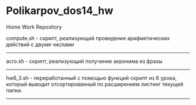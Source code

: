 # Polikarpov_dos14_hw
Home Work Repository

compute.sh - скрипт, реализующий проведение арифметических действий с двумя числами
____
acro.sh - скрипт, реализующий получение акронима из фразы
____
hw6_3.sh - переработанный с помощью функций скрипт из 6 урока, который выводит отсортированный по расширениям листинг текущей папки.
____

